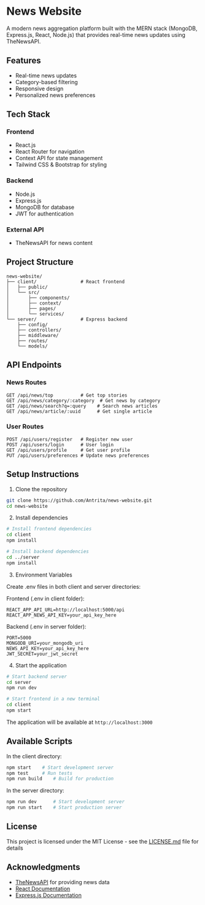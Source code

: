 # News Website

A modern news aggregation platform built with the MERN stack (MongoDB, Express.js, React, Node.js) that provides real-time news updates using TheNewsAPI.

## Features

- Real-time news updates
- Category-based filtering
- Responsive design
- Personalized news preferences

## Tech Stack

### Frontend
- React.js
- React Router for navigation
- Context API for state management
- Tailwind CSS & Bootstrap for styling

### Backend
- Node.js
- Express.js
- MongoDB for database
- JWT for authentication

### External API
- TheNewsAPI for news content

## Project Structure

```
news-website/
├── client/                # React frontend
│   ├── public/
│   └── src/
│       ├── components/
│       ├── context/
│       ├── pages/
│       └── services/
└── server/                # Express backend
    ├── config/
    ├── controllers/
    ├── middleware/
    ├── routes/
    └── models/
```

## API Endpoints

### News Routes
```
GET /api/news/top          # Get top stories
GET /api/news/category/:category  # Get news by category
GET /api/news/search?q=:query    # Search news articles
GET /api/news/article/:uuid      # Get single article
```

### User Routes
```
POST /api/users/register   # Register new user
POST /api/users/login      # User login
GET /api/users/profile     # Get user profile
PUT /api/users/preferences # Update news preferences
```

## Setup Instructions

1. Clone the repository
```bash
git clone https://github.com/Antrita/news-website.git
cd news-website
```

2. Install dependencies
```bash
# Install frontend dependencies
cd client
npm install

# Install backend dependencies
cd ../server
npm install
```

3. Environment Variables

Create .env files in both client and server directories:

Frontend (.env in client folder):
```
REACT_APP_API_URL=http://localhost:5000/api
REACT_APP_NEWS_API_KEY=your_api_key_here
```

Backend (.env in server folder):
```
PORT=5000
MONGODB_URI=your_mongodb_uri
NEWS_API_KEY=your_api_key_here
JWT_SECRET=your_jwt_secret
```

4. Start the application
```bash
# Start backend server
cd server
npm run dev

# Start frontend in a new terminal
cd client
npm start
```

The application will be available at `http://localhost:3000`

## Available Scripts

In the client directory:
```bash
npm start    # Start development server
npm test     # Run tests
npm run build    # Build for production
```

In the server directory:
```bash
npm run dev      # Start development server
npm run start    # Start production server
```


## License

This project is licensed under the MIT License - see the [LICENSE.md](LICENSE.md) file for details

## Acknowledgments

- [TheNewsAPI](https://www.thenewsapi.com/) for providing news data
- [React Documentation](https://reactjs.org/)
- [Express.js Documentation](https://expressjs.com/)